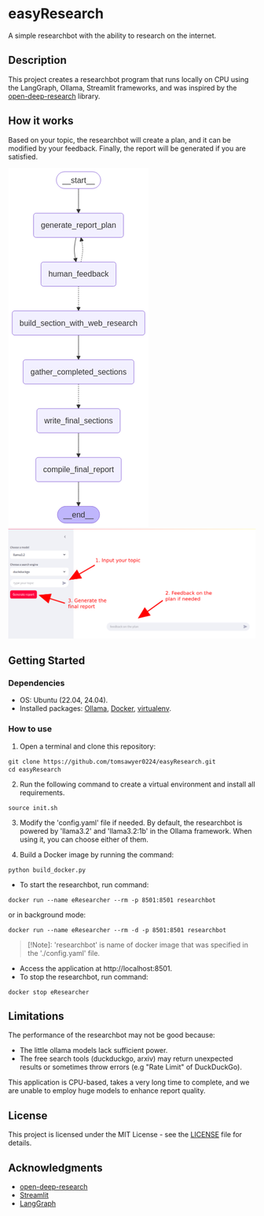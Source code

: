 # easyResearch
A simple researchbot with the ability to research on the internet.

## Description

This project creates a researchbot program that runs locally on CPU using the LangGraph, Ollama, Streamlit frameworks, and was inspired by the [open-deep-research](https://github.com/langchain-ai/open_deep_research) library.

## How it works

Based on your topic, the researchbot will create a plan, and it can be modified by your feedback. Finally, the report will be generated if you are satisfied.

![alt text](demo/workflow.png)
![alt text](demo/researchbot.png)
## Getting Started

### Dependencies

* OS: Ubuntu (22.04, 24.04).
* Installed packages: [Ollama](https://ollama.com/download/linux), [Docker](https://docs.docker.com/engine/install/ubuntu/), [virtualenv](https://virtualenv.pypa.io/en/latest/installation.html).

### How to use

1. Open a terminal and clone this repository:

```
git clone https://github.com/tomsawyer0224/easyResearch.git
cd easyResearch
```
2. Run the following command to create a virtual environment and install all requirements.
```
source init.sh
```
3. Modify the 'config.yaml' file if needed. By default, the researchbot is powered by 'llama3.2' and 'llama3.2:1b' in the Ollama framework. When using it, you can choose either of them.

4. Build a Docker image by running the command:
```
python build_docker.py
```
* To start the researchbot, run command:
```
docker run --name eResearcher --rm -p 8501:8501 researchbot
```
or in background mode:
```
docker run --name eResearcher --rm -d -p 8501:8501 researchbot
```
> [!Note]: 'researchbot' is name of docker image that was specified in the './config.yaml' file.
* Access the application at http://localhost:8501.
* To stop the researchbot, run command:
```
docker stop eResearcher
```
## Limitations
The performance of the researchbot may not be good because:

* The little ollama models lack sufficient power.
* The free search tools (duckduckgo, arxiv) may return unexpected results or sometimes throw errors (e.g "Rate Limit" of DuckDuckGo).

This application is CPU-based, takes a very long time to complete, and we are unable to employ huge models to enhance report quality.

## License

This project is licensed under the MIT License - see the [LICENSE](./LICENSE) file for details.
## Acknowledgments
* [open-deep-research](https://github.com/langchain-ai/open_deep_research)
* [Streamlit](https://docs.streamlit.io/)
* [LangGraph](https://langchain-ai.github.io/langgraph/tutorials/introduction/)